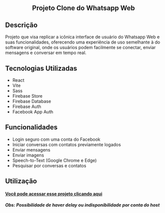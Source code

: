 <h2 align="center">Projeto Clone do Whatsapp Web</h2>

## Descrição

Projeto que visa replicar a icônica interface de usuário do Whatsapp Web e suas funcionalidades, oferecendo uma experiência de uso semelhante à do software original, onde os usuários podem facilmente se conectar, enviar mensagens e conversar em tempo real.

## Tecnologias Utilizadas

* React
* Vite
* Sass
* Firebase Store
* Firebase Database
* Firebase Auth
* Facebook App Auth

## Funcionalidades

* Login seguro com uma conta do Facebook
* Iniciar conversas com contatos previamente logados
* Enviar mensagens
* Enviar imagens
* Speech-to-Text (Google Chrome e Edge)
* Pesquisar por conversas e contatos

## Utilização

<h4><a href="https://joaopedrolt.github.io/whatsapp-clone-reactjs/">Você pode acessar esse projeto clicando aqui</a></h3>
<h5>Obs: Possibilidade de haver delay ou indisponibilidade por conta do host</h5>





